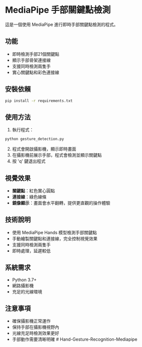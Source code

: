 # MediaPipe 手部關鍵點檢測

這是一個使用 MediaPipe 進行即時手部關鍵點檢測的程式。

## 功能

- 即時檢測手部21個關鍵點
- 顯示手部骨架連接線
- 支援同時檢測兩隻手
- 實心關鍵點和彩色連接線

## 安裝依賴

```bash
pip install -r requirements.txt
```

## 使用方法

1. 執行程式：
```bash
python gesture_detection.py
```

2. 程式會開啟攝影機，顯示即時畫面
3. 在攝影機前展示手部，程式會檢測並顯示關鍵點
4. 按 'q' 鍵退出程式

## 視覺效果

- **關鍵點**：紅色實心圓點
- **連接線**：綠色線條
- **鏡像顯示**：畫面會水平翻轉，提供更直觀的操作體驗

## 技術說明

- 使用 MediaPipe Hands 模型檢測手部關鍵點
- 手動繪製關鍵點和連接線，完全控制視覺效果
- 支援同時檢測兩隻手
- 即時處理，延遲較低

## 系統需求

- Python 3.7+
- 網路攝影機
- 充足的光線環境

## 注意事項

- 確保攝影機正常運作
- 保持手部在攝影機視野內
- 光線充足時檢測效果更好
- 手部動作需要清晰明確
#   H a n d - G e s t u r e - R e c o g n i t i o n - M e d i a p i p e  
 